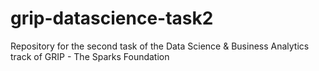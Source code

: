 # grip-datascience-task2
Repository for the second task of the Data Science &amp; Business Analytics track of GRIP - The Sparks Foundation
